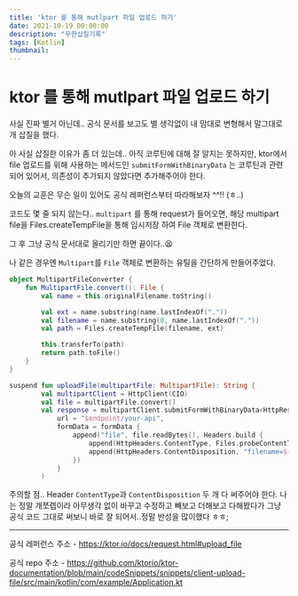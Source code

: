 ```yaml
---
title: 'ktor 를 통해 mutlpart 파일 업로드 하기'
date: 2021-10-19 00:00:00
description: "무한삽질기록"
tags: [Kotlin]
thumbnail:
---   
```

# ktor 를 통해 mutlpart 파일 업로드 하기

사실 진짜 별거 아닌데.. 공식 문서를 보고도 별 생각없이 내 맘대로 변형해서 말그대로 개 삽질을 했다.

아 사실 삽질한 이유가 좀 더 있는데.. 아직 코루틴에 대해 잘 알지는 못하지만, ktor에서 file 업로드를 위해 사용하는 메서드인 `submitFormWithBinaryData` 는 코루틴과 관련되어 있어서, 의존성이 추가되지 않았다면 추가해주어야 한다.


오늘의 교훈은 무슨 일이 있어도 공식 레퍼런스부터 따라해보자 ^^!! (ㅎ..)

코드도 몇 줄 되지 않는다.. `multipart` 를 통해 request가 들어오면, 해당 multipart file을 Files.createTempFile을 통해 임시저장 하여 File 객체로 변환한다.

그 후 그냥 공식 문서대로 올리기만 하면 끝이다..😫 

나 같은 경우엔 `Multipart`를 `File` 객체로 변환하는 유틸을 간단하게 만들어주었다.

``` kotlin
object MultipartFileConverter {
    fun MultipartFile.convert(): File {
        val name = this.originalFilename.toString()

        val ext = name.substring(name.lastIndexOf("."))
        val filename = name.substring(0, name.lastIndexOf("."))
        val path = Files.createTempFile(filename, ext)

        this.transferTo(path)
        return path.toFile()
    }
}
```

``` Kotlin
suspend fun uploadFile(multipartFile: MultipartFile): String {
        val multipartClient = HttpClient(CIO)
        val file = multipartFile.convert()
        val response = multipartClient.submitFormWithBinaryData<HttpResponse>(
            url = "$endpoint/your-api",
            formData = formData {
                append("file", file.readBytes(), Headers.build {
                    append(HttpHeaders.ContentType, Files.probeContentType(file.toPath()))
                    append(HttpHeaders.ContentDisposition, "filename=${file.name}")
                })
            }
        )

``` 

주의할 점.. Header `ContentType`과 `ContentDisposition` 두 개 다 써주어야 한다. 나는 정말 개쪼렙이라 아무생각 없이 바꾸고 수정하고 빼보고 더해보고 다해봤다가 그냥 공식 코드 그대로 써보니 바로 잘 되어서..정말 반성을 많이했다 ㅎㅎ;

---

공식 레퍼런스 주소 - https://ktor.io/docs/request.html#upload_file

공식 repo 주소 - https://github.com/ktorio/ktor-documentation/blob/main/codeSnippets/snippets/client-upload-file/src/main/kotlin/com/example/Application.kt

